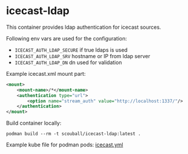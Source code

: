 # icecast-ldap
This container provides ldap authentication for icecast sources. 

Following env vars are used for the configuration:
- `ICECAST_AUTH_LDAP_SECURE` if true ldaps is used
- `ICECAST_AUTH_LDAP_SRV` hostname or IP from ldap server
- `ICECAST_AUTH_LDAP_DN` dn used for validation

Example icecast.xml mount part:
```xml
<mount>
    <mount-name>/*</mount-name>
    <authentication type="url">
        <option name="stream_auth" value="http://localhost:1337/"/>
    </authentication>
</mount>
```

Build container locally:
```shell script
podman build --rm -t scouball/icecast-ldap:latest .
```

Example kube file for podman pods:
[icecast.yml](icecast.yml)